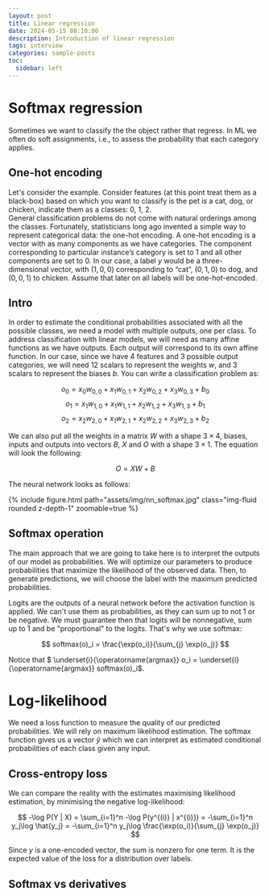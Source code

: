 ```yaml
---
layout: post
title: Linear regression
date: 2024-05-15 08:10:00
description: Introduction of linear regression
tags: interview
categories: sample-posts
toc:
  sidebar: left
---
```


# Softmax regression

Sometimes we want to classify the the object rather that regress. In ML we often do soft assignments, i.e., to assess the probability that each category applies.

## One-hot encoding
Let's consider the example. Consider features (at this point treat them as a black-box) based on which you want to classify is the pet is a cat, dog, or chicken, indicate them as a classes: 0, 1, 2.  
General classification problems do not come with natural orderings among the classes. Fortunately, statisticians long ago invented a simple way to represent categorical data: the one-hot encoding. A one-hot encoding is a vector with as many components as we have categories. The component corresponding to particular instance’s category is set to 1 and all other components are set to 0. In our case, a label $y$ would be a three-dimensional vector, with $(1, 0, 0)$ corresponding to “cat”, $(0, 1, 0)$ to dog, and $(0, 0, 1)$ to chicken. Assume that later on all labels will be one-hot-encoded.

## Intro 

In order to estimate the conditional probabilities associated with all the possible classes, we need a model with multiple outputs, one per class. To address classification with linear models, we will need as many affine functions as we have outputs. Each output will correspond to its own affine function. In our case, since we have 4 features and 3 possible output categories, we will need 12 scalars to represent the weights $w$, and 3 scalars to represent the biases $b$. You can write a classification problem as:

$$o_0 = x_0 w_{0, 0} + x_1 w_{0, 1} + x_2 w_{0, 2} + x_3 w_{0, 3} + b_0$$
$$o_1 = x_1 w_{1, 0} + x_1 w_{1, 1} + x_2 w_{1, 2} + x_3 w_{1, 3} + b_1$$
$$o_2 = x_2 w_{2, 0} + x_1 w_{2, 1} + x_2 w_{2, 2} + x_3 w_{2, 3} + b_2$$

We can also put all the weights in a matrix $W$ with a shape $3 \times 4$, biases, inputs and outputs into vectors $B$, $X$ and $O$ with a shape $3 \times 1$. The equation will look the following:

$$ O = X W + B $$

The neural network looks as follows:

<div class="row mt-3">
    <div class="col-sm mt-3 mt-md-0">
        {% include figure.html path="assets/img/nn_softmax.jpg" class="img-fluid rounded z-depth-1" zoomable=true %}
    </div>
</div>

## Softmax operation
The main approach that we are going to take here is to interpret the outputs of our model as probabilities. We will optimize our parameters to produce probabilities that maximize the likelihood of the observed data. Then, to generate predictions, we will choose the label with the maximum predicted probabilities.


Logits are the outputs of a neural network before the activation function is applied. We can't use them as probabilities, as they can sum up to not 1 or be negative. We must guarantee then that logits will be nonnegative, sum up to 1 and be "proportional" to the logits. That's why we use softmax:

$$ softmax(o)_i = \frac{\exp(o_i)}{\sum_{j} \exp(o_j)}  $$

Notice that $ \underset{i}{\operatorname{argmax}} o_i = \underset{i}{\operatorname{argmax}} softmax(o)_i$.


# Log-likelihood
We need a loss function to measure the quality of our predicted probabilities. We will rely on maximum likelihood estimation.
The softmax function gives us a vector $\hat{y}$ which we can interpret as estimated conditional probabilities of each class given any input. 


## Cross-entropy loss
We can compare the reality with the estimates maximising likelihood estimation, by minimising the negative log-likelihood:

$$ -\log P(Y | X) = \sum_{i=1}^n -\log P(y^{(i)} | x^{(i)}) = -\sum_{i=1}^n y_j\log \hat{y_j} = -\sum_{i=1}^n y_j\log  \frac{\exp(o_i)}{\sum_{j} \exp(o_j)} $$

Since $y$ is a one-encoded vector, the sum is nonzero for one term.  It is the expected value of the loss for a distribution over labels.



## Softmax vs derivatives
